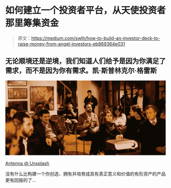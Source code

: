 # 如何建立一个投资者平台，从天使投资者那里筹集资金

> 原文：<https://medium.com/swlh/how-to-build-an-investor-deck-to-raise-money-from-angel-investors-eb869364e031>

## 无论顺境还是逆境，我们知道人们给予是因为你满足了需求，而不是因为你有需求。凯·斯普林克尔·格雷斯

![](img/924316cdd2c118596e2b367fd489c054.png)

[Antenna @ Unsplash](https://unsplash.com/@antenna)

没有什么比构建一个你创造、拥有并培育成具有真正意义和价值的有形资产的产品更有回报的了…
